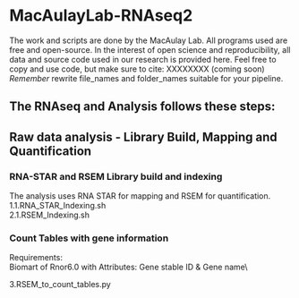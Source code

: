 # MacAulayLab-RNAseq2

The work and scripts are done by the MacAulay Lab.
All programs used are free and open-source.
In the interest of open science and reproducibility, all data and source code used in our research is provided here.
Feel free to copy and use code, but make sure to cite: XXXXXXXX (coming soon)
*Remember* rewrite file_names and folder_names suitable for your pipeline.

## The RNAseq and Analysis follows these steps:
## Raw data analysis - Library Build, Mapping and Quantification ##
### RNA-STAR and RSEM Library build and indexing ###
The analysis uses RNA STAR for mapping and RSEM for quantification.
1.1.RNA_STAR_Indexing.sh\
2.1.RSEM_Indexing.sh

### Count Tables with gene information ###
Requirements:\
Biomart of Rnor6.0 with Attributes: Gene stable ID & Gene name\

3.RSEM_to_count_tables.py
